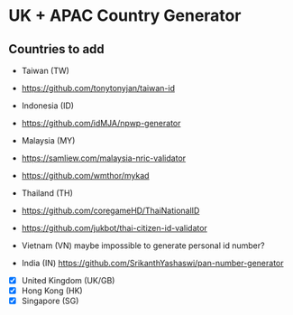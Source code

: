 # UK + APAC Country Generator

## Countries to add
- Taiwan (TW)
- https://github.com/tonytonyjan/taiwan-id

- Indonesia (ID)
- https://github.com/idMJA/npwp-generator

- Malaysia (MY)
- https://samliew.com/malaysia-nric-validator
- https://github.com/wmthor/mykad

- Thailand (TH)
- https://github.com/coregameHD/ThaiNationalID
- https://github.com/jukbot/thai-citizen-id-validator

- Vietnam (VN) maybe impossible to generate personal id number?

- India (IN)
https://github.com/SrikanthYashaswi/pan-number-generator

- [x] United Kingdom (UK/GB)
- [x] Hong Kong (HK)
- [x] Singapore (SG)